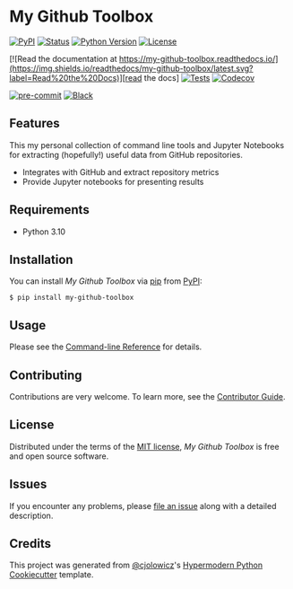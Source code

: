 # My Github Toolbox

[![PyPI](https://img.shields.io/pypi/v/my-github-toolbox.svg)][pypi_]
[![Status](https://img.shields.io/pypi/status/my-github-toolbox.svg)][status]
[![Python Version](https://img.shields.io/pypi/pyversions/my-github-toolbox)][python version]
[![License](https://img.shields.io/pypi/l/my-github-toolbox)][license]

[![Read the documentation at https://my-github-toolbox.readthedocs.io/](https://img.shields.io/readthedocs/my-github-toolbox/latest.svg?label=Read%20the%20Docs)][read the docs]
[![Tests](https://github.com/scalasm/my-github-toolbox/workflows/Tests/badge.svg)][tests]
[![Codecov](https://codecov.io/gh/scalasm/my-github-toolbox/branch/main/graph/badge.svg)][codecov]

[![pre-commit](https://img.shields.io/badge/pre--commit-enabled-brightgreen?logo=pre-commit&logoColor=white)][pre-commit]
[![Black](https://img.shields.io/badge/code%20style-black-000000.svg)][black]

[pypi_]: https://pypi.org/project/my-github-toolbox/
[status]: https://pypi.org/project/my-github-toolbox/
[python version]: https://pypi.org/project/my-github-toolbox
[read the docs]: https://my-github-toolbox.readthedocs.io/
[tests]: https://github.com/scalasm/my-github-toolbox/actions?workflow=Tests
[codecov]: https://app.codecov.io/gh/scalasm/my-github-toolbox
[pre-commit]: https://github.com/pre-commit/pre-commit
[black]: https://github.com/psf/black

## Features

This my personal collection of command line tools and Jupyter Notebooks for extracting (hopefully!) useful data from GitHub repositories.

- Integrates with GitHub and extract repository metrics
- Provide Jupyter notebooks for presenting results

## Requirements

- Python 3.10

## Installation

You can install _My Github Toolbox_ via [pip] from [PyPI]:

```console
$ pip install my-github-toolbox
```

## Usage

Please see the [Command-line Reference] for details.

## Contributing

Contributions are very welcome.
To learn more, see the [Contributor Guide].

## License

Distributed under the terms of the [MIT license][license],
_My Github Toolbox_ is free and open source software.

## Issues

If you encounter any problems,
please [file an issue] along with a detailed description.

## Credits

This project was generated from [@cjolowicz]'s [Hypermodern Python Cookiecutter] template.

[@cjolowicz]: https://github.com/cjolowicz
[pypi]: https://pypi.org/
[hypermodern python cookiecutter]: https://github.com/cjolowicz/cookiecutter-hypermodern-python
[file an issue]: https://github.com/scalasm/my-github-toolbox/issues
[pip]: https://pip.pypa.io/

<!-- github-only -->

[license]: https://github.com/scalasm/my-github-toolbox/blob/main/LICENSE
[contributor guide]: https://github.com/scalasm/my-github-toolbox/blob/main/CONTRIBUTING.md
[command-line reference]: https://my-github-toolbox.readthedocs.io/en/latest/usage.html
